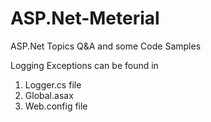 # ASP.Net-Meterial
ASP.Net Topics Q&A and some Code Samples

Logging Exceptions can be found in 
1) Logger.cs file
2) Global.asax
3) Web.config file
